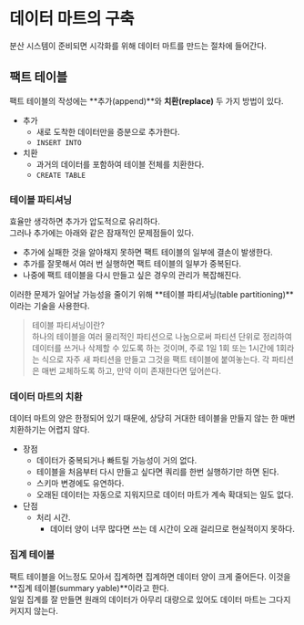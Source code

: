 # 데이터 마트의 구축
분산 시스템이 준비되면 시각화를 위해 데이터 마트를 만드는 절차에 들어간다.

## 팩트 테이블
팩트 테이블의 작성에는 **추가(append)**와 **치환(replace)** 두 가지 방법이 있다.   
- 추가
    - 새로 도착한 데이터만을 증분으로 추가한다.
    - `INSERT INTO`
- 치환
    - 과거의 데이터를 포함하여 테이블 전체를 치환한다.
    - `CREATE TABLE`


### 테이블 파티셔닝
효율만 생각하면 추가가 압도적으로 유리하다.  
그러나 추가에는 아래와 같은 잠재적인 문제점들이 있다.
- 추가에 실패한 것을 알아채지 못하면 팩트 테이블의 일부에 결손이 발생한다.
- 추가를 잘못해서 여러 번 실행하면 팩트 테이블의 일부가 중복된다.
- 나중에 팩트 테이블을 다시 만들고 싶은 경우의 관리가 복잡해진다.


이러한 문제가 일어날 가능성을 줄이기 위해 **테이블 파티셔닝(table partitioning)**이라는 기술을 사용한다.  

> 테이블 파티셔닝이란?  
하나의 테이블을 여러 물리적인 파티션으로 나눔으로써 파티션 단위로 정리하여 데이터를 쓰거나 삭제할 수 있도록 하는 것이며, 주로 1일 1회 또는 1시간에 1회라는 식으로 자주 새 파티션을 만들고 그것을 팩트 테이블에 붙여놓는다. 각 파티션은 매번 교체하도록 하고, 만약 이미 존재한다면 덮어쓴다.  


### 데이터 마트의 치환
데이터 마트의 양은 한정되어 있기 때문에, 상당히 거대한 테이블을 만들지 않는 한 매번 치환하기는 어렵지 않다.  
- 장점
  - 데이터가 중복되거나 빠트릴 가능성이 거의 없다.
  - 테이블을 처음부터 다시 만들고 싶다면 쿼리를 한번 실행하기만 하면 된다.
  - 스키마 변경에도 유연하다.
  - 오래된 데이터는 자동으로 지워지므로 데이터 마트가 계속 확대되는 일도 없다.
- 단점
  - 처리 시간.
    - 데이터 양이 너무 많다면 쓰는 데 시간이 오래 걸리므로 현실적이지 못하다.  


### 집계 테이블
팩트 테이블을 어느정도 모아서 집계하면 집계하면 데이터 양이 크게 줄어든다. 이것을 **집계 테이블(summary yable)**이라고 한다.  
일일 집계를 잘 만들면 원래의 데이터가 아무리 대량으로 있어도 데이터 마트는 그다지 커지지 않는다.

